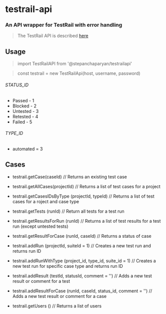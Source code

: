# testrail-api


### An API wrapper for TestRail with error handling

> The TestRail API is described [here](http://docs.gurock.com/testrail-api2/start)

## Usage

> import TestRailAPI from '@stepanchaparyan/testrailapi'

> const testrail = new TestRailApi(host, username, password)

###### STATUS_ID
* Passed - 1
* Blocked - 2
* Untested - 3
* Retested - 4
* Failed - 5
###### TYPE_ID
* automated = 3

## Cases

* testrail.getCase(caseId) // Returns an existing test case
>
* testrail.getAllCases(projectId)	// Returns a list of test cases for a project
>
* testrail.getCasesIDsByType (projectId, typeId) // Returns a list of test cases for a roject and case type
>	
*	testrail.getTests (runId) // Return all tests for a test run
>
* testrail.getResultsForRun (runId) // Returns a list of test results for a test run (except untested tests)
>
* testrail.getResultForCase (runId, caseId) // Returns a status of case
>
* testrail.addRun (projectId, suiteId = 1) // Creates a new test run and returns run ID
> 
* testrail.addRunWithType (project_id, type_id, suite_id = 1) // Creates a new test run for specific case type and returns run ID
> 
* testrail.addResult (testId, statusId, comment = '') // Adds a new test result or comment for a test
>
* testrail.addResultForCase (runId, caseId, status_id, comment = '') // Adds a new test result or comment for a case
> 
* testrail.getUsers () // Returns a list of users
